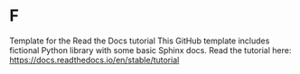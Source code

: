 # F
Template for the Read the Docs tutorial This GitHub template includes fictional Python library with some basic Sphinx docs.  Read the tutorial here: https://docs.readthedocs.io/en/stable/tutorial
